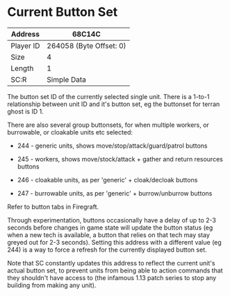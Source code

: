 #  Current Button Set
Address   | 68C14C
----------|-------------
Player ID | 264058 (Byte Offset: 0)
Size 	  | 4
Length 	  | 1
SC:R      | Simple Data

The button set ID of the currently selected single unit. There is a 1-to-1 relationship between unit ID and it's button set, eg the buttonset for terran ghost is ID 1.

There are also several group buttonsets, for when multiple workers, or burrowable, or cloakable units etc selected:
* 244 - generic units, shows move/stop/attack/guard/patrol buttons
* 245 - workers, shows move/stock/attack + gather and return resources buttons
* 246 - cloakable units, as per 'generic' + cloak/decloak buttons
* 247 - burrowable units, as per 'generic' + burrow/unburrow buttons

Refer to button tabs in Firegraft.

Through experimentation, buttons occasionally have a delay of up to 2-3 seconds before changes in game state will update the button status (eg when a new tech is available, a button that relies on that tech may stay greyed out for 2-3 seconds). Setting this address with a different value (eg 244) is a way to force a refresh for the currently displayed button set.

Note that SC constantly updates this address to reflect the current unit's actual button set, to prevent units from being able to action commands that they shouldn't have access to (the infamous 1.13 patch series to stop any building from making any unit).
